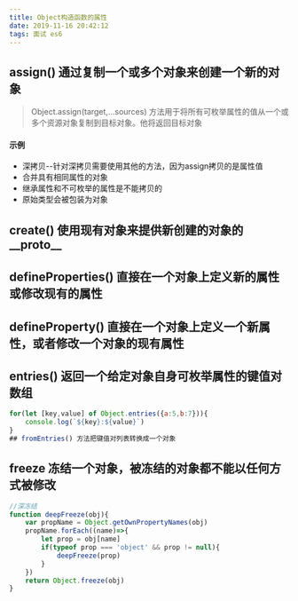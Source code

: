 ```yaml
---
title: Object构造函数的属性
date: 2019-11-16 20:42:12
tags: 面试 es6
---
```

## assign() 通过复制一个或多个对象来创建一个新的对象

> Object.assign(target,...sources) 方法用于将所有可枚举属性的值从一个或多个资源对象复制到目标对象。他将返回目标对象

#### 示例

- 深拷贝--针对深拷贝需要使用其他的方法，因为assign拷贝的是属性值
- 合并具有相同属性的对象
- 继承属性和不可枚举的属性是不能拷贝的
- 原始类型会被包装为对象

## create() 使用现有对象来提供新创建的对象的__proto__

## defineProperties() 直接在一个对象上定义新的属性或修改现有的属性
## defineProperty() 直接在一个对象上定义一个新属性，或者修改一个对象的现有属性
## entries() 返回一个给定对象自身可枚举属性的键值对数组
```javaScript
for(let [key,value] of Object.entries({a:5,b:7})){
    console.log(`${key}:${value}`)
}
## fromEntries() 方法把键值对列表转换成一个对象
```
## freeze 冻结一个对象，被冻结的对象都不能以任何方式被修改
```javaScript
//深冻结
function deepFreeze(obj){
    var propName = Object.getOwnPropertyNames(obj)
    propName.forEach((name)=>{
        let prop = obj[name]
        if(typeof prop === 'object' && prop != null){
            deepFreeze(prop)
        }
    })
    return Object.freeze(obj)
}
```